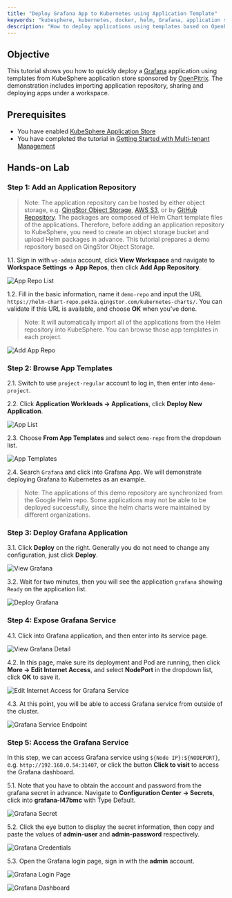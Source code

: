 ```yaml
---
title: "Deploy Grafana App to Kubernetes using Application Template"
keywords: "kubesphere, kubernetes, docker, helm, Grafana, application store"
description: "How to deploy applications using templates based on OpenPitrix"
---
```


## Objective

This tutorial shows you how to quickly deploy a [Grafana](https://grafana.com/) application using templates from KubeSphere application store sponsored by [OpenPitrix](https://github.com/openpitrix/openpitirx). The demonstration includes importing application repository, sharing and deploying apps under a workspace.

## Prerequisites

- You have enabled [KubeSphere Application Store](../../installation/install-openpitrix)
- You have completed the tutorial in [Getting Started with Multi-tenant Management](../admin-quick-start)

## Hands-on Lab

### Step 1: Add an Application Repository

> Note: The application repository can be hosted by either object storage, e.g. [QingStor Object Storage](https://www.qingcloud.com/products/qingstor/), [AWS S3](https://aws.amazon.com/what-is-cloud-object-storage/), or by [GitHub Repository](https://github.com/). The packages are composed of Helm Chart template files of the applications. Therefore, before adding an application repository to KubeSphere, you need to create an object storage bucket and upload Helm packages in advance. This tutorial prepares a demo repository based on QingStor Object Storage.

1.1. Sign in with `ws-admin` account, click **View Workspace** and navigate to **Workspace Settings → App Repos**, then click **Add App Repository**.

![App Repo List](https://pek3b.qingstor.com/kubesphere-docs/png/20200106143904.png)

1.2. Fill in the basic information, name it `demo-repo` and input the URL `https://helm-chart-repo.pek3a.qingstor.com/kubernetes-charts/`. You can validate if this URL is available, and choose **OK** when you've done.

> Note: It will automatically import all of the applications from the Helm repository into KubeSphere. You can browse those app templates in each project.

![Add App Repo](https://pek3b.qingstor.com/kubesphere-docs/png/20200106144105.png)

### Step 2: Browse App Templates

2.1. Switch to use `project-regular` account to log in, then enter into `demo-project`.

2.2. Click **Application Workloads → Applications**, click **Deploy New Application**.

![App List](https://pek3b.qingstor.com/kubesphere-docs/png/20200106161804.png)

2.3. Choose **From App Templates** and select `demo-repo` from the dropdown list.

![App Templates](https://pek3b.qingstor.com/kubesphere-docs/png/20200106162219.png)

2.4. Search `Grafana` and click into Grafana App. We will demonstrate deploying Grafana to Kubernetes as an example.

> Note: The applications of this demo repository are synchronized from the Google Helm repo. Some applications may not be able to be deployed successfully, since the helm charts were maintained by different organizations.

### Step 3: Deploy Grafana Application

3.1. Click **Deploy** on the right. Generally you do not need to change any configuration, just click **Deploy**.

![View Grafana](https://pek3b.qingstor.com/kubesphere-docs/png/20200106171747.png)

3.2. Wait for two minutes, then you will see the application `grafana` showing `Ready` on the application list.

![Deploy Grafana](https://pek3b.qingstor.com/kubesphere-docs/png/20200106172151.png)

### Step 4: Expose Grafana Service

4.1. Click into Grafana application, and then enter into its service page.

![View Grafana Detail](https://pek3b.qingstor.com/kubesphere-docs/png/20200106172416.png)

4.2. In this page, make sure its deployment and Pod are running, then click **More → Edit Internet Access**, and select **NodePort** in the dropdown list, click **OK** to save it.

![Edit Internet Access for Grafana Service](https://pek3b.qingstor.com/kubesphere-docs/png/20200106172532.png)

4.3. At this point, you will be able to access Grafana service from outside of the cluster.

![Grafana Service Endpoint](https://pek3b.qingstor.com/kubesphere-docs/png/20200106172837.png)

### Step 5: Access the Grafana Service

In this step, we can access Grafana service using `${Node IP}:${NODEPORT}`, e.g. `http://192.168.0.54:31407`, or click the button **Click to visit** to access the Grafana dashboard.

5.1. Note that you have to obtain the account and password from the grafana secret in advance. Navigate to **Configuration Center → Secrets**, click into **grafana-l47bmc** with Type Default.

![Grafana Secret](https://pek3b.qingstor.com/kubesphere-docs/png/20200106173434.png)

5.2. Click the eye button to display the secret information, then copy and paste the values of **admin-user** and **admin-password** respectively.

![Grafana Credentials](https://pek3b.qingstor.com/kubesphere-docs/png/20200106173531.png)

5.3. Open the Grafana login page, sign in with the **admin** account.

![Grafana Login Page](https://pek3b.qingstor.com/kubesphere-docs/png/20190717152831.png#alt=)

![Grafana Dashboard](https://pek3b.qingstor.com/kubesphere-docs/png/20190717152929.png#alt=)
